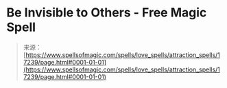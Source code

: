 <!--yml
category: 未分类
date: 2024-06-12 18:58:12
-->

# Be Invisible to Others - Free Magic Spell

> 来源：[https://www.spellsofmagic.com/spells/love_spells/attraction_spells/17239/page.html#0001-01-01](https://www.spellsofmagic.com/spells/love_spells/attraction_spells/17239/page.html#0001-01-01)